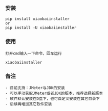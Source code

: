 ### 安装
    pip install xiaobaiinstaller
    or
    pip install -U xiaobaiinstaller

### 使用
    打开cmd输入一下命令，回车运行

    xiaobaiinstaller

### 备注
    - 目前支持：JMeter与JDK的安装
    - 可以手动获取JMeter或者JDK的版本，推荐选择新版本
    - 软件默认安装在D盘下，也可自定义安装在其它目录下
    - 后续再增加其它软件安装